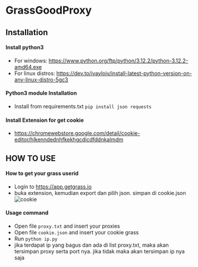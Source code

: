 # GrassGoodProxy
## Installation
#### Install python3
- For windows: https://www.python.org/ftp/python/3.12.2/python-3.12.2-amd64.exe 
- For linux distros: https://dev.to/ivayloiv/install-latest-python-version-on-any-linux-distro-5gc3
#### Python3 module Installation
- Install from requirements.txt
```pip install json requests```
#### Install Extension for get cookie
- https://chromewebstore.google.com/detail/cookie-editor/hlkenndednhfkekhgcdicdfddnkalmdm
## HOW TO USE
#### How to get your grass userid
- Login to https://app.getgrass.io
- buka extension, kemudian export dan pilih json. simpan di cookie.json
![cookie](https://github.com/dwikuy/GrassGoodProxy/assets/58757890/594801a2-05ca-4249-8796-a62dcb2377a0)

#### Usage command
- Open file ```proxy.txt``` and insert your proxies
- Open file ```cookie.json``` and insert your cookie grass
- Run ```python ip.py``` 
- jika terdapat ip yang bagus dan ada di list proxy.txt, maka akan tersimpan proxy serta port nya. jika tidak maka akan tersimpan ip nya saja
  
